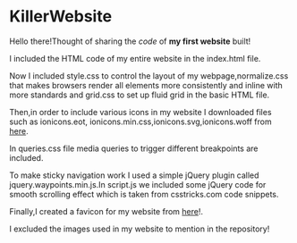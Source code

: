 # KillerWebsite
Hello there!Thought of sharing the *code* of **my first website** built!

I included the HTML code of my entire website in the index.html file.

Now I included style.css to control the layout of my webpage,normalize.css that makes browsers render all elements more consistently and inline with more standards and grid.css to set up fluid grid in the basic HTML file.

Then,in order to include various icons in my website I downloaded files such as ionicons.eot, ionicons.min.css,ionicons.svg,ionicons.woff from [here](https://ionicons.com/).

In queries.css file media queries to trigger different breakpoints are included.

To make sticky navigation work I used a simple jQuery plugin called jquery.waypoints.min.js.In script.js we included some jQuery code for smooth scrolling effect which is taken from csstricks.com code snippets.

Finally,I created a favicon for my website from [here](https://realfavicongenerator.net/)!.

I excluded the images used in my website to mention in the repository!


